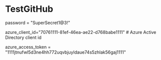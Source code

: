 # TestGitHub

password = "SuperSecret1@3!"

azure_client_id="70761111-81ef-46ea-ae22-d768babe1111"    # Azure Active Directory client id

azure_access_token = "1111jtnufwl5d3ne4hh772uqvbjuyldaue74s5zhlak56gaj1111"
